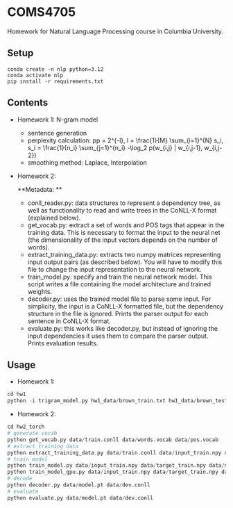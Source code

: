 # COMS4705
Homework for Natural Language Processing course in Columbia University.

## Setup
```shell
conda create -n nlp python=3.12
conda activate nlp
pip install -r requirements.txt
```

## Contents
- Homework 1: N-gram model
    - sentence generation
    - perplexity calculation: pp = 2^{-l}, l = \frac{1}{M} \sum_{i=1}^{N} s_i,  s_i = \frac{1}{n_i} \sum_{j=1}^{n_i} -\log_2 p(w_{i,j} | w_{i,j-1}, w_{i,j-2})
    - smoothing method: Laplace, Interpolation
- Homework 2: 
    
    **Metadata: **
    - conll_reader.py: data structures to represent a dependency tree, as well as functionality to read and write trees in the CoNLL-X format (explained below). 
    - get_vocab.py: extract a set of words and POS tags that appear in the training data. This is necessary to format the input to the neural net (the dimensionality of the input vectors depends on the number of words). 
    - extract_training_data.py: extracts two numpy matrices representing input output pairs (as described below). You will have to modify this file to change the input representation to the neural network.
    - train_model.py: specify and train the neural network model. This script writes a file containing the model architecture and trained weights. 
    - decoder.py: uses the trained model file to parse some input. For simplicity, the input is a CoNLL-X formatted file, but the dependency structure in the file is ignored. Prints the parser output for each sentence in CoNLL-X format. 
    - evaluate.py: this works like decoder.py, but instead of ignoring the input dependencies it uses them to compare the parser output. Prints evaluation results. 


## Usage
- Homework 1: 
```python
cd hw1
python -i trigram_model.py hw1_data/brown_train.txt hw1_data/brown_test.txt
```
- Homework 2: 
```python
cd hw2_torch
# generate vocab
python get_vocab.py data/train.conll data/words.vocab data/pos.vocab
# extract training data
python extract_training_data.py data/train.conll data/input_train.npy data/target_train.npy
# train model
python train_model.py data/input_train.npy data/target_train.npy data/model.pt
python train_model_gpu.py data/input_train.npy data/target_train.npy data/model.pt
# decode
python decoder.py data/model.pt data/dev.conll
# evaluate
python evaluate.py data/model.pt data/dev.conll
```
